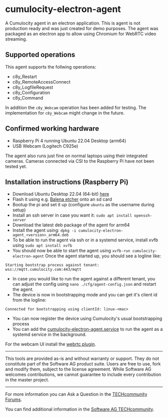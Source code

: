 # cumulocity-electron-agent

A Cumulocity agent in an electron application. This is agent is not production ready and was just created for demo purposes.
The agent was packaged as an electron app to allow using Chromium for WebRTC video streaming.

## Supported operations

This agent supports the follwing operations:

- c8y_Restart
- c8y_RemoteAccessConnect
- c8y_LogfileRequest
- c8y_Configuration
- c8y_Command

In addition the `c8y_Webcam` operation has been added for testing. The implementation for `c8y_Webcam` might change in the future.

## Confirmed working hardware

- Raspberry Pi 4 running Ubuntu 22.04 Desktop (arm64)
- USB Webcam (Logitech C925e)

The agent also runs just fine on normal laptops using their integrated cameras.
Cameras connected via CSI to the Raspberry Pi have not been tested yet.

## Installation instructions (Raspberry Pi)

- Download Ubuntu Desktop 22.04 (64-bit) [here](https://ubuntu.com/download/raspberry-pi)
- Flash it using e.g. [Balena etcher](https://www.balena.io/etcher) onto an sd card
- Bootup the pi and set it up (configure `ubuntu` as the username during setup)
- Install an ssh server in case you want it: `sudo apt install openssh-server`
- Download the latest deb package of the agent for arm64
- Install the agent using: `dpkg -i cumulocity-electron-agent_<version>_arm64.deb`
- To be able to run the agent via ssh or in a systemd service, install xvfb using `sudo apt install xvfb`
- You should now be able to start the agent using `xvfb-run cumulocity-electron-agent`
  Once the agent started up, you should see a logline like:

```
Starting bootstrap process against tenant: wss://mqtt.cumulocity.com:443/mqtt
```

- In case you would like to run the agent against a different tenant, you can adjust the config using `nano ./cfg/agent-config.json` and restart the agent.
- The device is now in bootstrapping mode and you can get it's client id from the logline:

```
Connected for bootstrapping using clientId: linux-<mac>
```

- You can now register the device using Cumulocity's usual bootstrapping process
- You can add the [cumulocity-electron-agent.service](./cumulocity-electron-agent.service) to run the agent as a systemd service in the background.

For the webcam UI install the [webrtc plugin](https://github.com/SoftwareAG/cumulocity-webrtc-webcam-plugin).

---

This tools are provided as-is and without warranty or support. They do not constitute part of the Software AG product suite. Users are free to use, fork and modify them, subject to the license agreement. While Software AG welcomes contributions, we cannot guarantee to include every contribution in the master project.

---

For more information you can Ask a Question in the [TECHcommunity Forums](https://tech.forums.softwareag.com/tags/c/forum/1/Cumulocity-IoT).

You can find additional information in the [Software AG TECHcommunity](https://tech.forums.softwareag.com/tag/Cumulocity-IoT).

